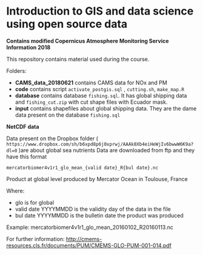 # Introduction to GIS and data science using open source data


**Contains modified Copernicus Atmosphere Monitoring Service Information 2018**

This repository contains material used during the course.

Folders:
* **CAMS_data_20180621** contains CAMS data for NOx and PM
* **code**  contains script `activate_postgis.sql` , `cutting.sh`, `make_map.R`
* **database**  contains database `fishing.sql`. It has global shipping data and `fishing_cut.zip` with cut shape files with Ecuador mask.
* **input** contains shapefiles about global shipping data. They are the dame data present on the database `fishing.sql`


**NetCDF data**

Data present on the Dropbox folder ( `https://www.dropbox.com/sh/b6xpd8p6j0xprwj/AAAk8Xb4eiHeWjIv6bwwW6K9a?dl=0` )are about global sea nutrients
Data are downloaded from ftp and they have this format

  `mercatorbiomer4v1r1_glo_mean_{valid date}_R{bul date}.nc`

Product at global level produced by Mercator Ocean in Toulouse, France   

Where:
* glo is for global
* valid date YYYYMMDD is the validity day of the data in the file
* bul date YYYYMMDD is the bulletin date the product was produced

Example:
mercatorbiomer4v1r1_glo_mean_20160102_R20160113.nc

For further information:
http://cmems-resources.cls.fr/documents/PUM/CMEMS-GLO-PUM-001-014.pdf
